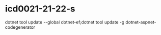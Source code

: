 # icd0021-21-22-s

dotnet tool update --global dotnet-ef;dotnet tool update -g dotnet-aspnet-codegenerator